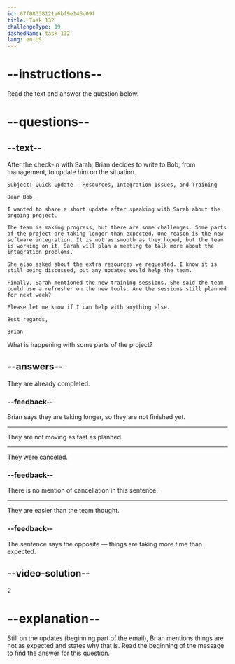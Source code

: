 ```yaml
---
id: 67f08338121a6bf9e146c09f
title: Task 132
challengeType: 19
dashedName: task-132
lang: en-US
---
```


<!-- READING -->

# --instructions--

Read the text and answer the question below.

# --questions--

## --text--

After the check-in with Sarah, Brian decides to write to Bob, from management, to update him on the situation.

`Subject: Quick Update – Resources, Integration Issues, and Training`

`Dear Bob,`

`I wanted to share a short update after speaking with Sarah about the ongoing project.`

`The team is making progress, but there are some challenges. Some parts of the project are taking longer than expected. One reason is the new software integration. It is not as smooth as they hoped, but the team is working on it. Sarah will plan a meeting to talk more about the integration problems.`

`She also asked about the extra resources we requested. I know it is still being discussed, but any updates would help the team.`

`Finally, Sarah mentioned the new training sessions. She said the team could use a refresher on the new tools. Are the sessions still planned for next week?`

`Please let me know if I can help with anything else.`

`Best regards,`

`Brian`

What is happening with some parts of the project?

## --answers--

They are already completed.

### --feedback--

Brian says they are taking longer, so they are not finished yet.

---

They are not moving as fast as planned.

---

They were canceled.

### --feedback--

There is no mention of cancellation in this sentence.

---

They are easier than the team thought.

### --feedback--

The sentence says the opposite — things are taking more time than expected.

## --video-solution--

2

# --explanation--

Still on the updates (beginning part of the email), Brian mentions things are not as expected and states why that is. Read the beginning of the message to find the answer for this question.

